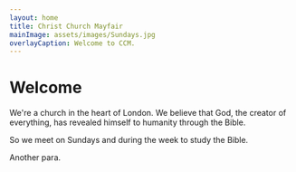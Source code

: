 ```yaml
---
layout: home
title: Christ Church Mayfair
mainImage: assets/images/Sundays.jpg
overlayCaption: Welcome to CCM.
---
```


Welcome
=======
We're a church in the heart of London. We believe that God, the creator of everything, has revealed himself to humanity through the Bible.

So we meet on Sundays and during the week to study the Bible.

Another para.
